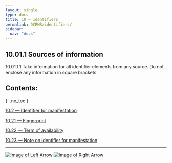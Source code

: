 ```yaml
---
layout: single
type: docs
title: 10 — Identifiers
permalink: DCRMR/identifiers/
sidebar:
  nav: "docs"
---
```


## 10.01.1 Sources of information

<a name="10.01.1.1">10.01.1.1</a> Take information for all identifier elements from any source. Do not enclose any information in square brackets.

## Contents:
{: .no_toc }

[10.2 — Identifier for manifestation](/DCRMR/identifiers/Identifier-for-manifestation/)

[10.21 — Fingerprint](/DCRMR/identifiers/Fingerprint/)

[10.22 — Term of availability](/DCRMR/identifiers/Term-of-availability/)

[10.23 — Note on identifier for manifestation](/DCRMR/identifiers/Note-on-identifier-for-manifestation/)

---

[![Image of Left Arrow](https://rbms-bsc.github.io/DCRMR/assets/pictures/navigation/Arrow_Left.png "9.45 — Bound with")](/DCRMR/additional-notes/Bound-with/) [![Image of Right Arrow](https://rbms-bsc.github.io/DCRMR/assets/pictures/navigation/Arrow_Right.png "10.2 — Identifier for manifestation")](/DCRMR/identifiers/Identifier-for-manifestation/)